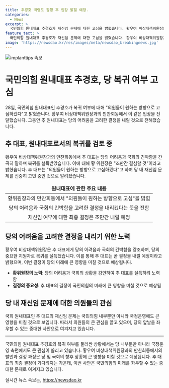 ```yaml
---
title: 추경호 백령도 잠행 후 입장 밝힐 예정.
categories:
  - News
excerpt: >
  국민의힘 원내대표 추경호가 재신임 문제에 대한 고심을 밝혔습니다. 황우여 비상대책위원장은 추 원내대표를 설득하고 복귀를 촉구했으며, 추 원내대표는 의원들이 원하는 방향으로 결정하겠다고 말했습니다. 이에 대한 최종 결정은 내일쯤 이뤄질 전망이며, 이에 앞서 추 원내대표는 사의를 표명한 뒤 재신임을 수용했고, 황 위원장과의 만찬회동을 통해 재고를 진행 중입니다.
feature_text: >
  국민의힘 원내대표 추경호가 재신임 문제에 대한 고심을 밝혔습니다. 황우여 비상대책위원장은 추 원내대표를 설득하고 복귀를 촉구했으며, 추 원내대표는 의원들이 원하는 방향으로 결정하겠다고 말했습니다. 이에 대한 최종 결정은 내일쯤 이뤄질 전망이며, 이에 앞서 추 원내대표는 사의를 표명한 뒤 재신임을 수용했고, 황 위원장과의 만찬회동을 통해 재고를 진행 중입니다.
image: 'https://newsdao.kr/res/images/meta/newsdao_breakingnews.jpg'
---
```


<p><img src="https://newsdao.kr/res/images/meta/newsdao_breakingnews.jpg" alt="implanttips 속보" /></p>

<h1 data-ke-size="size26">국민의힘 원내대표 추경호, 당 복귀 여부 고심</h1>

<p data-ke-size="size16">28일, 국민의힘 원내대표인 추경호가 복귀 여부에 대해 "의원들이 원하는 방향으로 고심하겠다"고 밝혔습니다. 황우여 비상대책위원장과의 만찬회동에서 이 같은 입장을 전달했습니다. 그동안 추 원내대표는 당의 어려움을 고려한 결정을 내릴 것으로 전해졌습니다.</p>

<h2 data-ke-size="size24">추 대표, 원내대표로서의 복귀를 검토 중</h2>

<p data-ke-size="size16">황우여 비상대책위원장과의 만찬회동에서 추 대표는 당의 어려움과 국회의 긴박함을 간곡히 말하며 복귀를 설득받았습니다. 이에 대해 황 위원장은 "조만간 결심할 것"이라고 밝혔습니다. 추 대표는 "의원들이 원하는 방향으로 고심하겠다"고 하며 당 내 재신임 문제를 신중히 고민 중인 것으로 알려졌습니다.</p>

<table>
<thead>
<tr>
<td style="text-align: center; height: 17px;"><b>원내대표에 관한 주요 내용</b></td>
</tr>
</thead>
<tbody>
<tr>
<td style="text-align: center; height: 17px;">황위원장과의 만찬회동에서 "의원들이 원하는 방향으로 고심"을 밝힘</td>
</tr>
<tr>
<td style="text-align: center; height: 17px;">당의 어려움과 국회의 긴박함을 고려한 결정을 내리겠다는 뜻을 전함</td>
</tr>
<tr>
<td style="text-align: center; height: 17px;">재신임 여부에 대한 최종 결정은 조만간 내릴 예정</td>
</tr>
</tbody>
</table>

<h2 data-ke-size="size24">당의 어려움을 고려한 결정을 내리기 위한 노력</h2>

<p data-ke-size="size16">황우여 비상대책위원장은 추 대표에게 당의 어려움과 국회의 긴박함을 강조하며, 당의 중요한 지원자로 복귀를 설득했습니다. 이를 통해 추 대표는 곧 결정을 내릴 예정이라고 밝혔으며, 이번 결정이 당의 미래에 큰 영향을 미칠 것으로 예상됩니다.</p>

<ul>
<li><b>황위원장의 노력</b>: 당의 어려움과 국회의 상황을 감안하여 추 대표를 설득하려 노력함</li>
<li><b>결정의 중요성</b>: 추 대표의 결정이 국민의힘의 미래에 큰 영향을 미칠 것으로 예상됨</li>
</ul>

<h2 data-ke-size="size24">당 내 재신임 문제에 대한 의원들의 관심</h2>

<p data-ke-size="size16">국회 원내대표인 추 대표의 재신임 문제는 국민의힘 내부뿐만 아니라 국정운영에도 큰 영향을 미칠 것으로 보입니다. 따라서 의원들의 큰 관심을 끌고 있으며, 당의 앞날을 좌우할 수 있는 중대한 사안으로 여겨지고 있습니다.</p>

<hr>

<p data-ke-size="size16">국민의힘 원내대표 추경호의 복귀 여부를 둘러싼 상황에서는 당 내부뿐만 아니라 국정운영 측면에서도 큰 관심이 쏠리고 있습니다. 황우여 비상대책위원장과의 만찬회동에서의 발언과 결정 과정은 당 및 국회의 향후 상황에 큰 영향을 미칠 것으로 예상됩니다. 추 대표의 최종 결정이 기다려지는 가운데, 이번 사안은 국민의힘의 미래를 좌우할 수 있는 중대한 문제로 여겨지고 있습니다.</p>
실시간 뉴스 속보는, <a href="https://newsdao.kr" rel="dofollow">https://newsdao.kr</a>


